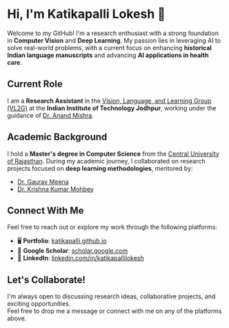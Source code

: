 # Hi, I'm Katikapalli Lokesh 👋  

Welcome to my GitHub! I'm a research enthusiast with a strong foundation in **Computer Vision** and **Deep Learning**. My passion lies in leveraging AI to solve real-world problems, with a current focus on enhancing **historical Indian language manuscripts** and advancing **AI applications in health care**.



## **Current Role**
I am a **Research Assistant** in the [Vision, Language, and Learning Group (VL2G)](https://vl2g.github.io) at the **Indian Institute of Technology Jodhpur**, working under the guidance of [Dr. Anand Mishra](https://anandmishra22.github.io/).


## **Academic Background**
I hold a **Master's degree in Computer Science** from the [Central University of Rajasthan](https://www.curaj.ac.in). During my academic journey, I collaborated on research projects focused on **deep learning methodologies**, mentored by:  
- [Dr. Gaurav Meena](https://www.curaj.ac.in/faculty/gaurav-meena)  
- [Dr. Krishna Kumar Mohbey](https://www.curaj.ac.in/faculty/krishna-kumar-mohbey)


## **Connect With Me**
Feel free to reach out or explore my work through the following platforms:  
- 🖥️ **Portfolio**: [katikapalli.github.io](https://katikapalli.github.io/)  
- 📖 **Google Scholar**: [scholar.google.com](https://scholar.google.com/citations?user=2bmzIgMAAAAJ&hl=en)  
- 💼 **LinkedIn**: [linkedin.com/in/katikapallilokesh](https://www.linkedin.com/in/katikapallilokesh/)  


## **Let's Collaborate!**
I'm always open to discussing research ideas, collaborative projects, and exciting opportunities.  
Feel free to drop me a message or connect with me on any of the platforms above.  
